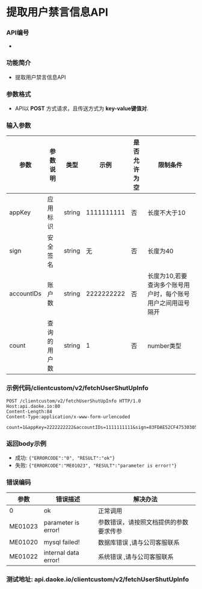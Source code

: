 
提取用户禁言信息API
========================

### API编号
* 

### 功能简介
* 提取用户禁言信息API

### 参数格式

* API以 **POST** 方式请求，且传送方式为 **key-value键值对**.

### 输入参数

 参数                       | 参数说明           | 类型     |   示例        | 是否允许为空 | 限制条件
----------------------------|------------------- |----------|--------------|--------------|---------------------------
 appKey                     | 应用标识           | string  | 1111111111    | 否           | 长度不大于10
 sign                       | 安全签名           | string  | 无            | 否           | 长度为40
 accountIDs                 | 账户数             | string  | 2222222222    | 否           | 长度为10,若要查询多个账号用户时，每个账号用户之间用逗号隔开
 count                      | 查询的用户数       | string  | 1     	       | 否           | number类型


### 示例代码/clientcustom/v2/fetchUserShutUpInfo

    POST /clientcustom/v2/fetchUserShutUpInfo HTTP/1.0
    Host:api.daoke.io:80
    Content-Length:84
    Content-Type:application/x-www-form-urlencoded

    count=1&appKey=2222222222&accountIDs=1111111111&sign=83FDAE52CF4753030552BA77A9B13C11D15043CB
	
	
### 返回body示例

* 成功: 
		`{"ERRORCODE":"0", "RESULT":"ok"}`
* 失败: 
		`{"ERRORCODE":"ME01023", "RESULT":"parameter is error!"}`



### 错误编码

 参数                 | 错误描述                | 解决办法     
----------------------|------------------------|---------------------------------------
 0                    | ok 		               | 正常调用
 ME01023              | parameter is error!    | 参数错误，请按照文档提供的参数要求传参
 ME01020              | mysql failed!          | 数据库错误 ,请与公司客服联系
 ME01022              | internal data error!   | 系统错误 ,请与公司客服联系



### 测试地址: api.daoke.io/clientcustom/v2/fetchUserShutUpInfo
